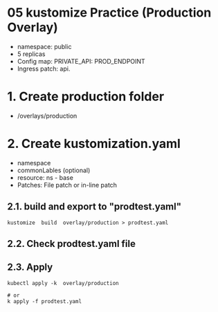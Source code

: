# 05 kustomize Practice (Production Overlay)<!-- omit in toc -->

- namespace: public
- 5 replicas
- Config map: PRIVATE_API:  PROD_ENDPOINT
- Ingress patch: api.<DOMAIN>
# 1. Create production folder
- /overlays/production

# 2. Create kustomization.yaml
- namespace
- commonLables (optional)
- resource: ns - base
- Patches: File patch or in-line patch

## 2.1. build and export to "prodtest.yaml"
```vim
kustomize  build  overlay/production > prodtest.yaml
```

## 2.2. Check prodtest.yaml file
## 2.3. Apply
```vim
kubectl apply -k  overlay/production

# or
k apply -f prodtest.yaml
```
